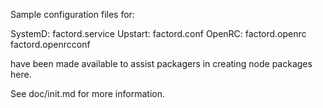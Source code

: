 Sample configuration files for:

SystemD: factord.service
Upstart: factord.conf
OpenRC:  factord.openrc
         factord.openrcconf

have been made available to assist packagers in creating node packages here.

See doc/init.md for more information.
